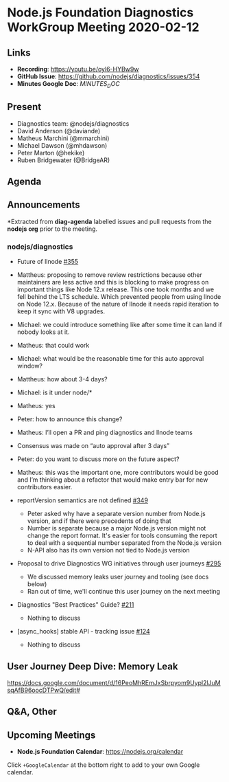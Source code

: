 # Node.js Foundation Diagnostics WorkGroup Meeting 2020-02-12

## Links

* **Recording**: https://youtu.be/oyl6-HYBw9w
* **GitHub Issue**: https://github.com/nodejs/diagnostics/issues/354
* **Minutes Google Doc**: $MINUTES_DOC$

## Present

* Diagnostics team: @nodejs/diagnostics
* David Anderson (@daviande)
* Matheus Marchini (@mmarchini)
* Michael Dawson (@mhdawson)
* Peter Marton (@hekike)
* Ruben Bridgewater (@BridgeAR)

## Agenda

## Announcements
 
*Extracted from **diag-agenda** labelled issues and pull requests from the
**nodejs org** prior to the meeting.

### nodejs/diagnostics

* Future of llnode [#355](https://github.com/nodejs/diagnostics/issues/355)
 * Mattheus: proposing to remove review restrictions because other maintainers 
   are less active and this is blocking to make progress on important things
   like Node 12.x release. This one took months and we fell behind the LTS
   schedule. Which prevented people from using llnode on Node 12.x. Because of
   the nature of llnode it needs rapid iteration to keep it sync with V8
   upgrades.
 * Michael: we could introduce something like after some time it can land if
   nobody looks at it.
 * Matheus: that could work
 * Michael: what would be the reasonable time for this auto approval window?
 * Mattheus: how about 3-4 days?
 * Michael: is it under node/*
 * Matheus: yes
 * Peter: how to announce this change?
 * Matheus: I’ll open a PR and ping diagnostics and llnode teams
 * Consensus was made on “auto approval after 3 days”
 * Peter: do you want to discuss more on the future aspect?
 * Matheus: this was the important one, more contributors would be good and I’m
   thinking about a refactor that would make entry bar for new contributors
   easier.

* reportVersion semantics are not defined 
  [#349](https://github.com/nodejs/diagnostics/issues/349)
  * Peter asked why have a separate version number from Node.js version, and if
    there were precedents of doing that
  * Number is separate because a major Node.js version might not change the
    report format. It's easier for tools consuming the report to deal with a
    sequential number separated from the Node.js version
  * N-API also has its own version not tied to Node.js version
* Proposal to drive Diagnostics WG initiatives through user journeys 
  [#295](https://github.com/nodejs/diagnostics/issues/295)
  * We discussed memory leaks user journey and tooling (see docs below)
  * Ran out of time, we'll continue this user journey on the next meeting
* Diagnostics "Best Practices" Guide? 
  [#211](https://github.com/nodejs/diagnostics/issues/211)
  * Nothing to discuss
* \[async_hooks\] stable API - tracking issue 
  [#124](https://github.com/nodejs/diagnostics/issues/124)
  * Nothing to discuss

## User Journey Deep Dive: Memory Leak
https://docs.google.com/document/d/16PeoMhREmJxSbrpyom9Uypl2lJuMsqAfB96oocDTPwQ/edit#

## Q&A, Other

## Upcoming Meetings

* **Node.js Foundation Calendar**: https://nodejs.org/calendar

Click `+GoogleCalendar` at the bottom right to add to your own Google calendar.
